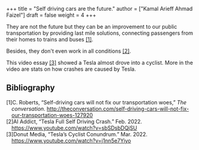 +++
title = "Self driving cars are the future."
author = ["Kamal Arieff Ahmad Faizel"]
draft = false
weight = 4
+++

They are not the future but they can be an improvement to our public transportation by providing last mile solutions, connecting passengers from their homes to trains and buses <a href="#citeproc_bib_item_1">[1]</a>.

Besides, they don't even work in all conditions <a href="#citeproc_bib_item_2">[2]</a>.

This video essay <a href="#citeproc_bib_item_3">[3]</a> showed a Tesla almost drove into a cyclist. More in the video are stats on how crashes are caused by Tesla.

## Bibliography

<style>.csl-left-margin{float: left; padding-right: 0em;}
 .csl-right-inline{margin: 0 0 0 1em;}</style><div class="csl-bib-body">
  <div class="csl-entry"><a id="citeproc_bib_item_1"></a>
    <div class="csl-left-margin">[1]</div><div class="csl-right-inline">C. Roberts, “Self-driving cars will not fix our transportation woes,” <i>The conversation</i>. <a href="http://theconversation.com/self-driving-cars-will-not-fix-our-transportation-woes-127920">http://theconversation.com/self-driving-cars-will-not-fix-our-transportation-woes-127920</a></div>
  </div>
  <div class="csl-entry"><a id="citeproc_bib_item_2"></a>
    <div class="csl-left-margin">[2]</div><div class="csl-right-inline">AI Addict, “Tesla Full Self Driving Crash.” Feb. 2022. <a href="https://www.youtube.com/watch?v=sbSDsbDQjSU">https://www.youtube.com/watch?v=sbSDsbDQjSU</a></div>
  </div>
  <div class="csl-entry"><a id="citeproc_bib_item_3"></a>
    <div class="csl-left-margin">[3]</div><div class="csl-right-inline">Donut Media, “Tesla’s Cyclist Conundrum.” Mar. 2022. <a href="https://www.youtube.com/watch?v=j1nn5e7Yiyo">https://www.youtube.com/watch?v=j1nn5e7Yiyo</a></div>
  </div>
</div>
